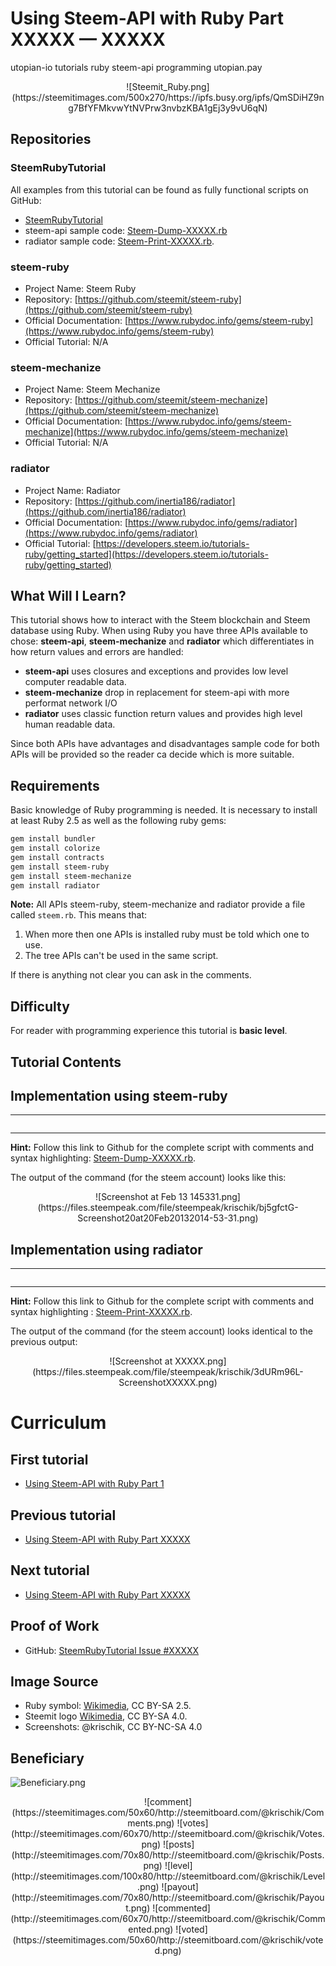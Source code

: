 # Using Steem-API with Ruby Part XXXXX — XXXXX

utopian-io tutorials ruby steem-api programming
utopian.pay

<center>![Steemit_Ruby.png](https://steemitimages.com/500x270/https://ipfs.busy.org/ipfs/QmSDiHZ9ng7BfYFMkvwYtNVPrw3nvbzKBA1gEj3y9vU6qN)</center>

## Repositories

### SteemRubyTutorial

All examples from this tutorial can be found as fully functional scripts on GitHub:

* [SteemRubyTutorial](https://github.com/krischik/SteemRubyTutorial)
* steem-api sample code: [Steem-Dump-XXXXX.rb](https://github.com/krischik/SteemRubyTutorial/blob/master/Scripts/Steem-Print-XXXXX.rb)
* radiator sample code: [Steem-Print-XXXXX.rb](https://github.com/krischik/SteemRubyTutorial/blob/master/Scripts/Steem-Dump-XXXXX.rb).

### steem-ruby

* Project Name: Steem Ruby
* Repository: [https://github.com/steemit/steem-ruby](https://github.com/steemit/steem-ruby)
* Official Documentation: [https://www.rubydoc.info/gems/steem-ruby](https://www.rubydoc.info/gems/steem-ruby)
* Official Tutorial: N/A

### steem-mechanize

* Project Name: Steem Mechanize
* Repository: [https://github.com/steemit/steem-mechanize](https://github.com/steemit/steem-mechanize)
* Official Documentation: [https://www.rubydoc.info/gems/steem-mechanize](https://www.rubydoc.info/gems/steem-mechanize)
* Official Tutorial: N/A

### radiator

* Project Name: Radiator
* Repository: [https://github.com/inertia186/radiator](https://github.com/inertia186/radiator)
* Official Documentation: [https://www.rubydoc.info/gems/radiator](https://www.rubydoc.info/gems/radiator)
* Official Tutorial: [https://developers.steem.io/tutorials-ruby/getting_started](https://developers.steem.io/tutorials-ruby/getting_started)

## What Will I Learn?

This tutorial shows how to interact with the Steem blockchain and Steem database using Ruby. When using Ruby you have three APIs available to chose: **steem-api**, **steem-mechanize** and **radiator** which differentiates in how return values and errors are handled:

* **steem-api** uses closures and exceptions and provides low level computer readable data.
* **steem-mechanize** drop in replacement for steem-api with more performat network I/O
* **radiator** uses classic function return values and provides high level human readable data.

Since both APIs have advantages and disadvantages sample code for both APIs will be provided so the reader ca decide which is more suitable.

## Requirements

Basic knowledge of Ruby programming is needed. It is necessary to install at least Ruby 2.5 as well as the following ruby gems:

```sh
gem install bundler
gem install colorize
gem install contracts
gem install steem-ruby
gem install steem-mechanize
gem install radiator
```

**Note:** All APIs steem-ruby, steem-mechanize and radiator provide a file called `steem.rb`. This means that:

1. When more then one APIs is installed ruby must be told which one to use.
2. The tree APIs can't be used in the same script.

If there is anything not clear you can ask in the comments.

## Difficulty

For reader with programming experience this tutorial is **basic level**.

## Tutorial Contents

## Implementation using steem-ruby

-----

```ruby
```

-----

**Hint:** Follow this link to Github for the complete script with comments and syntax highlighting: [Steem-Dump-XXXXX.rb](https://github.com/krischik/SteemRubyTutorial/blob/master/Scripts/Steem-Dump-XXXXX.rb).

The output of the command (for the steem account) looks like this:

<center>![Screenshot at Feb 13 145331.png](https://files.steempeak.com/file/steempeak/krischik/bj5gfctG-Screenshot20at20Feb20132014-53-31.png)</center>

## Implementation using radiator

-----

```ruby
```

-----

**Hint:** Follow this link to Github for the complete script with comments and syntax highlighting : [Steem-Print-XXXXX.rb](https://github.com/krischik/SteemRubyTutorial/blob/master/Scripts/Steem-Print-XXXXX.rb).

The output of the command (for the steem account) looks identical to the previous output:

<center>![Screenshot at XXXXX.png](https://files.steempeak.com/file/steempeak/krischik/3dURm96L-ScreenshotXXXXX.png)</center>

# Curriculum

## First tutorial

* [Using Steem-API with Ruby Part 1](https://steemit.com/@krischik/using-steem-api-with-ruby-part-1)

## Previous tutorial

* [Using Steem-API with Ruby Part XXXXX](https://steemit.com/@krischik/using-steem-api-with-ruby-part-XXXXX)

## Next tutorial

* [Using Steem-API with Ruby Part XXXXX](https://steemit.com/@krischik/using-steem-api-with-ruby-part-XXXXX)

## Proof of Work

* GitHub: [SteemRubyTutorial Issue #XXXXX](https://github.com/krischik/SteemRubyTutorial/issues/XXXXX)

## Image Source

* Ruby symbol: [Wikimedia](https://commons.wikimedia.org/wiki/File:Ruby_logo.svg), CC BY-SA 2.5.
* Steemit logo [Wikimedia](https://commons.wikimedia.org/wiki/File:Steemit_New_Logo.png), CC BY-SA 4.0.
* Screenshots: @krischik, CC BY-NC-SA 4.0

## Beneficiary

![Beneficiary.png](https://cdn.steemitimages.com/DQmYnQfCi8Z12jkaNqADKc37gZ89RKdvdLzp7uXRjbo1AHy/image.png)

<center>![comment](https://steemitimages.com/50x60/http://steemitboard.com/@krischik/Comments.png) ![votes](http://steemitimages.com/60x70/http://steemitboard.com/@krischik/Votes.png) ![posts](http://steemitimages.com/70x80/http://steemitboard.com/@krischik/Posts.png) ![level](http://steemitimages.com/100x80/http://steemitboard.com/@krischik/Level.png) ![payout](http://steemitimages.com/70x80/http://steemitboard.com/@krischik/Payout.png) ![commented](http://steemitimages.com/60x70/http://steemitboard.com/@krischik/Commented.png) ![voted](https://steemitimages.com/50x60/http://steemitboard.com/@krischik/voted.png)</center>

<!-- vim: set wrap tabstop=8 shiftwidth=3 softtabstop=3 noexpandtab : -->
<!-- vim: set textwidth=0 filetype=markdown foldmethod=marker nospell : -->
<!-- vim: set spell spelllang=en_gb fileencoding=utf-8 : -->
